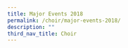 ```yaml
---
title: Major Events 2018
permalink: /choir/major-events-2018/
description: ""
third_nav_title: Choir
---
```

